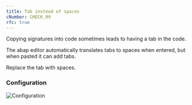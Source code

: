 ```yaml
---
title: Tab instead of spaces
cNumber: CHECK_09
rfc: true
---
```


Copying signatures into code sometimes leads to having a tab in the code.

The abap editor automatically translates tabs to spaces when entered, but when pasted it can add tabs.

Replace the tab with spaces.

### Configuration
![Configuration](/img/default_conf.png)
